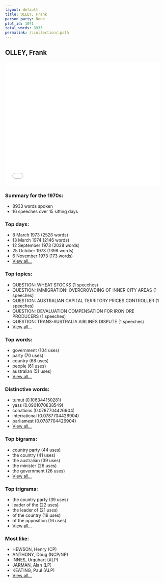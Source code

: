```yaml
---
layout: default
title: OLLEY, Frank
person_party: None
plot_id: 1071
total_words: 8933
permalink: /:collection/:path
---
```


## OLLEY, Frank

<iframe width="100%" height="400" frameborder="0" scrolling="no" src="//plot.ly/~wragge/1071.embed"></iframe>


### Summary for the 1970s:

* 8933 words spoken
* 16 speeches over 15 sitting days


### Top days:

* 8 March 1973 (2526 words)
* 13 March 1974 (2146 words)
* 12 September 1973 (2038 words)
* 25 October 1973 (1398 words)
* 6 November 1973 (173 words)
* [View all...](days/)


### Top topics:

* QUESTION: WHEAT STOCKS (1 speeches)
* QUESTION: IMMIGRATION: OVERCROWDING OF INNER CITY AREAS (1 speeches)
* QUESTION: AUSTRALIAN CAPITAL TERRITORY PRICES CONTROLLER (1 speeches)
* QUESTION: DEVALUATION COMPENSATION FOR IRON ORE PRODUCERS (1 speeches)
* QUESTION: TRANS-AUSTRALIA AIRLINES DISPUTE (1 speeches)
* [View all...](topics/)


### Top words:

* government (104 uses)
* party (70 uses)
* country (68 uses)
* people (61 uses)
* australian (51 uses)
* [View all...](words/)


### Distinctive words:

* tumut (0.106344150281)
* yass (0.0901070838549)
* conations (0.0787704426904)
* interrational (0.0787704426904)
* parliamest (0.0787704426904)
* [View all...](sig_words/)


### Top bigrams:

* country party (44 uses)
* the country (41 uses)
* the australian (39 uses)
* the minister (26 uses)
* the government (26 uses)
* [View all...](bigrams/)


### Top trigrams:

* the country party (39 uses)
* leader of the (22 uses)
* the leader of (21 uses)
* of the country (19 uses)
* of the opposition (16 uses)
* [View all...](trigrams/)


### Most like:

* HEWSON, Henry (CP)
* ANTHONY, Doug (NCP/NP)
* INNES, Urquhart (ALP)
* JARMAN, Alan (LP)
* KEATING, Paul (ALP)
* [View all...](similarities/)
